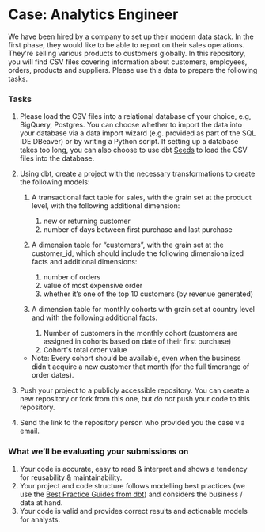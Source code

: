 # Case: Analytics Engineer
We have been hired by a company to set up their modern data stack. In the first phase, they would like to be able to report on their sales operations.
They're selling various products to customers globally. In this repository, you will find CSV files covering information about customers, employees, orders, products and suppliers. Please use this data
to prepare the following tasks.

### Tasks

1. Please load the CSV files into a relational database of your choice, e.g, BigQuery, Postgres. You can choose whether to import the data into your database via a data import wizard (e.g. provided as part of the SQL IDE DBeaver) or by writing a Python script. If setting up a database takes too long, you can also choose to use dbt [Seeds](https://docs.getdbt.com/docs/build/seeds) to load the CSV files into the database.


2. Using dbt, create a project with the necessary transformations to create the following models:

   1. A transactional fact table for sales, with the grain set at the product level, with the following additional dimension:
      1. new or returning customer 
      2. number of days between first purchase and last purchase
      
   2. A dimension table for “customers”, with the grain set at the customer_id, which should include the following dimensionalized facts and additional dimensions:
      1. number of orders
      2. value of most expensive order 
      3. whether it’s one of the top 10 customers (by revenue generated)

   3. A dimension table for monthly cohorts with grain set at country level and with the following additional facts.
      1. Number of customers in the monthly cohort (customers are assigned in cohorts based on date of their first purchase)
      2. Cohort's total order value
   * Note: Every cohort should be available, even when the business didn't acquire a new customer that month (for the full timerange of order dates).

3. Push your project to a publicly accessible repository. You can create a new repository or fork from this one, but _do not_ push your code to this repository.

4. Send the link to the repository person who provided you the case via email. 

### What we’ll be evaluating your submissions on

1. Your code is accurate, easy to read & interpret and shows a tendency for reusability & maintainability.
2. Your project and code structure follows modelling best practices (we use the [Best Practice Guides from dbt](https://docs.getdbt.com/best-practices)) and considers the business / data at hand.
3. Your code is valid and provides correct results and actionable models for analysts.

